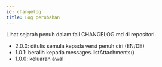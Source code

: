 ```yaml
---
id: changelog
title: Log perubahan
---
```


Lihat sejarah penuh dalam fail CHANGELOG.md di repositori.

- 2.0.0: ditulis semula kepada versi penuh ciri (EN/DE)
- 1.0.1: beralih kepada messages.listAttachments()
- 1.0.0: keluaran awal
